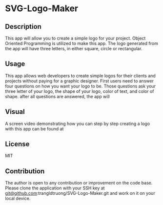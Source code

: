 # SVG-Logo-Maker

## Description 
This app will allow you to create a simple logo for your project. Object Oriented Programming is utilized to make this app. The logo generated from the app will have three letters, in either square, circle or rectangular. 

## Usage
This app allows web developers to create simple logos for their clients and projects without paying for a graphic designer. First users need to answer four questions on how you want your logo to be. Those questions ask your three letter of your logo, the shape of your logo, color of text, and color of shape. after all questions are answered, the app will 

## Visual
A screen video demonstrating how you can step by step creating a logo with this app can be found at 

## License 
MIT

## Contribution
The author is open to any contribution or improvement on the code base. Please clone the application with your SSH key at git@github.com:trangldtruong/SVG-Logo-Maker.git and work on it on your local device.